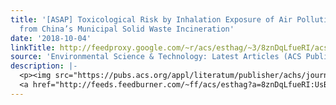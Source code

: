 ```yaml
---
title: '[ASAP] Toxicological Risk by Inhalation Exposure of Air Pollution Emitted
  from China’s Municipal Solid Waste Incineration'
date: '2018-10-04'
linkTitle: http://feedproxy.google.com/~r/acs/esthag/~3/8znDqLfueRI/acs.est.8b03352
source: 'Environmental Science & Technology: Latest Articles (ACS Publications)'
description: |-
  <p><img src="https://pubs.acs.org/appl/literatum/publisher/achs/journals/content/esthag/0/esthag.ahead-of-print/acs.est.8b03352/20181004/images/medium/es-2018-03352w_0006.gif" alt="TOC Graphic"/></p><div><cite>Environmental Science & Technology</cite></div><div>DOI: 10.1021/acs.est.8b03352</div><div class="feedflare">
  <a href="http://feeds.feedburner.com/~ff/acs/esthag?a=8znDqLfueRI:UsBuLIsYB7A:yIl2AUoC8zA"><img src="http://feeds.feedburner.com/~ff/acs/esthag?d=yIl2AUoC8zA" border="0"></img></a>
---
```


